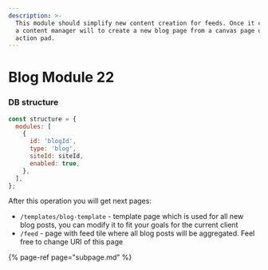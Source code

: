 ```yaml
---
description: >-
  This module should simplify new content creation for feeds. Once it configured
  a content manager will to create a new blog page from a canvas page using
  action pad.
---
```


# Blog Module 22

### DB structure

```javascript
const structure = {
  modules: [
    {
      id: 'blogId',
      type: 'blog',
      siteId: siteId,
      enabled: true,
    },
  ],
};
```

After this operation you will get next pages:

* `/templates/blog-template` - template page which is used for all new blog posts, you can modify it to fit your goals for the current client
* `/feed` - page with feed tile where all blog posts will be aggregated. Feel free to change URI of this page

{% page-ref page="subpage.md" %}

